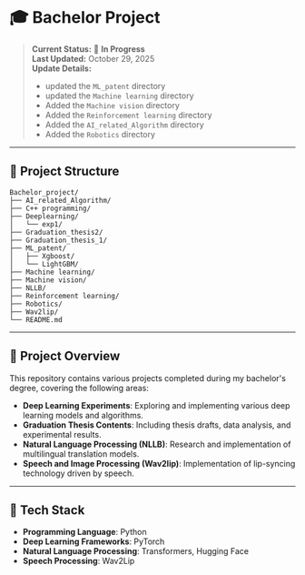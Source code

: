 # 🎓 Bachelor Project

> **Current Status:** 🚧 **In Progress**  
> **Last Updated:** October 29, 2025  
> **Update Details:**  
> - updated the `ML_patent` directory  
> - updated the `Machine learning` directory
> - Added the `Machine vision` directory  
> - Added the `Reinforcement learning` directory  
> - Added the `AI_related_Algorithm` directory  
> - Added the `Robotics` directory  

---

## 📂 Project Structure

```plaintext
Bachelor_project/
├── AI_related_Algorithm/
├── C++ programming/
├── Deeplearning/
│   └── exp1/
├── Graduation_thesis2/
├── Graduation_thesis_1/
├── ML_patent/
│   ├── Xgboost/
│   └── LightGBM/
├── Machine learning/
├── Machine vision/
├── NLLB/
├── Reinforcement learning/
├── Robotics/
├── Wav2lip/
└── README.md

```

---

## 🧠 Project Overview

This repository contains various projects completed during my bachelor's degree, covering the following areas:

- **Deep Learning Experiments**: Exploring and implementing various deep learning models and algorithms.
- **Graduation Thesis Contents**: Including thesis drafts, data analysis, and experimental results.
- **Natural Language Processing (NLLB)**: Research and implementation of multilingual translation models.
- **Speech and Image Processing (Wav2lip)**: Implementation of lip-syncing technology driven by speech.

---

## 🔧 Tech Stack

- **Programming Language**: Python
- **Deep Learning Frameworks**: PyTorch
- **Natural Language Processing**: Transformers, Hugging Face
- **Speech Processing**: Wav2Lip


